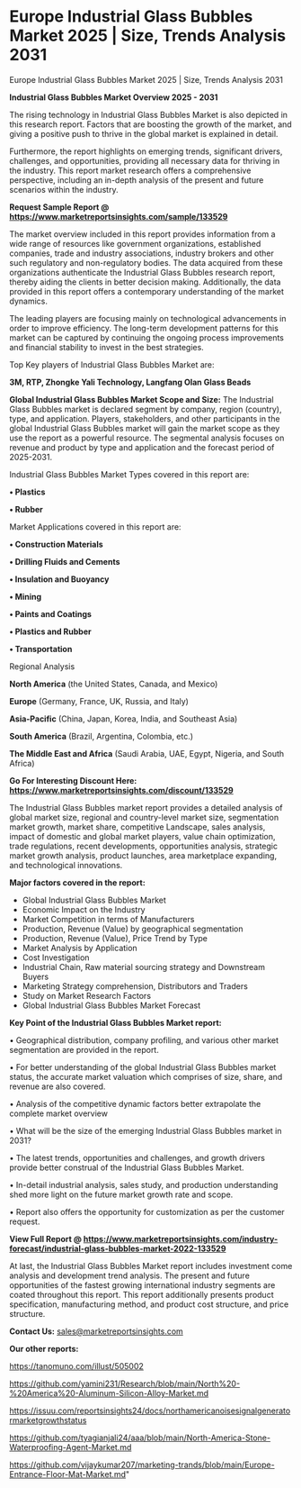 # Europe Industrial Glass Bubbles Market 2025 | Size, Trends Analysis 2031
Europe Industrial Glass Bubbles Market 2025 | Size, Trends Analysis 2031

<Strong> Industrial Glass Bubbles Market Overview 2025 - 2031</strong>

The rising technology in Industrial Glass Bubbles Market is also depicted in this research report. Factors that are boosting the growth of the market, and giving a positive push to thrive in the global market is explained in detail.

Furthermore, the report highlights on emerging trends, significant drivers, challenges, and opportunities, providing all necessary data for thriving in the industry. This report market research offers a comprehensive perspective, including an in-depth analysis of the present and future scenarios within the industry.

<strong>Request Sample Report @ <a href=https://www.marketreportsinsights.com/sample/133529>https://www.marketreportsinsights.com/sample/133529</a></strong>

The market overview included in this report provides information from a wide range of resources like government organizations, established companies, trade and industry associations, industry brokers and other such regulatory and non-regulatory bodies. The data acquired from these organizations authenticate the Industrial Glass Bubbles research report, thereby aiding the clients in better decision making. Additionally, the data provided in this report offers a contemporary understanding of the market dynamics.

The leading players are focusing mainly on technological advancements in order to improve efficiency. The long-term development patterns for this market can be captured by continuing the ongoing process improvements and financial stability to invest in the best strategies.

Top Key players of Industrial Glass Bubbles Market are:

<strong>3M, RTP, Zhongke Yali Technology, Langfang Olan Glass Beads</strong>

<strong><b>Global Industrial Glass Bubbles Market Scope and Size:</b></strong>
The Industrial Glass Bubbles market is declared segment by company, region (country), type, and application. Players, stakeholders, and other participants in the global Industrial Glass Bubbles market will gain the market scope as they use the report as a powerful resource. The segmental analysis focuses on revenue and product by type and application and the forecast period of 2025-2031.

Industrial Glass Bubbles Market Types covered in this report are:

<strong>• Plastics

• Rubber</strong>

Market Applications covered in this report are:

<strong>• Construction Materials

• Drilling Fluids and Cements

• Insulation and Buoyancy

• Mining

• Paints and Coatings

• Plastics and Rubber

• Transportation</strong> 

Regional Analysis

<strong>North America</strong> (the United States, Canada, and Mexico)

<strong>Europe</strong> (Germany, France, UK, Russia, and Italy)

<strong>Asia-Pacific</strong> (China, Japan, Korea, India, and Southeast Asia)

<strong>South America</strong> (Brazil, Argentina, Colombia, etc.)

<strong>The Middle East and Africa</strong> (Saudi Arabia, UAE, Egypt, Nigeria, and South Africa)

<strong>Go For Interesting Discount Here: <a href=https://www.marketreportsinsights.com/discount/133529>https://www.marketreportsinsights.com/discount/133529</a></strong>

The Industrial Glass Bubbles market report provides a detailed analysis of global market size, regional and country-level market size, segmentation market growth, market share, competitive Landscape, sales analysis, impact of domestic and global market players, value chain optimization, trade regulations, recent developments, opportunities analysis, strategic market growth analysis, product launches, area marketplace expanding, and technological innovations.

<strong><b>Major factors covered in the report:</b></strong>
<ul>
  <li>Global Industrial Glass Bubbles Market </li>
  <li>Economic Impact on the Industry</li>
  <li>Market Competition in terms of Manufacturers</li>
  <li>Production, Revenue (Value) by geographical segmentation</li>
  <li>Production, Revenue (Value), Price Trend by Type</li>
  <li>Market Analysis by Application</li>
  <li>Cost Investigation</li>
  <li>Industrial Chain, Raw material sourcing strategy and Downstream Buyers</li>
  <li>Marketing Strategy comprehension, Distributors and Traders</li>
  <li>Study on Market Research Factors</li>
  <li>Global Industrial Glass Bubbles Market Forecast</li>
</ul>

<strong><b>Key Point of the Industrial Glass Bubbles Market report:</b></strong>

• Geographical distribution, company profiling, and various other market segmentation are provided in the report.

• For better understanding of the global Industrial Glass Bubbles market status, the accurate market valuation which comprises of size, share, and revenue are also covered.

• Analysis of the competitive dynamic factors better extrapolate the complete market overview

• What will be the size of the emerging Industrial Glass Bubbles market in 2031?

• The latest trends, opportunities and challenges, and growth drivers provide better construal of the Industrial Glass Bubbles Market.

• In-detail industrial analysis, sales study, and production understanding shed more light on the future market growth rate and scope.

• Report also offers the opportunity for customization as per the customer request.

<strong><b>View Full Report @ <a href=https://www.marketreportsinsights.com/industry-forecast/industrial-glass-bubbles-market-2022-133529>https://www.marketreportsinsights.com/industry-forecast/industrial-glass-bubbles-market-2022-133529</a></b></strong>


At last, the Industrial Glass Bubbles Market report includes investment come analysis and development trend analysis. The present and future opportunities of the fastest growing international industry segments are coated throughout this report. This report additionally presents product specification, manufacturing method, and product cost structure, and price structure.

<strong>Contact Us:</strong>
sales@marketreportsinsights.com

<strong>Our other reports:</strong>

<a href=https://tanomuno.com/illust/505002>https://tanomuno.com/illust/505002</a>

<a href=https://github.com/yamini231/Research/blob/main/North%20-%20America%20-Aluminum-Silicon-Alloy-Market.md>https://github.com/yamini231/Research/blob/main/North%20-%20America%20-Aluminum-Silicon-Alloy-Market.md</a>

<a href=https://issuu.com/reportsinsights24/docs/northamericanoisesignalgeneratormarketgrowthstatus>https://issuu.com/reportsinsights24/docs/northamericanoisesignalgeneratormarketgrowthstatus</a>

<a href=https://github.com/tyagianjali24/aaa/blob/main/North-America-Stone-Waterproofing-Agent-Market.md>https://github.com/tyagianjali24/aaa/blob/main/North-America-Stone-Waterproofing-Agent-Market.md</a>

<a href=https://github.com/vijaykumar207/marketing-trands/blob/main/Europe-Entrance-Floor-Mat-Market.md>https://github.com/vijaykumar207/marketing-trands/blob/main/Europe-Entrance-Floor-Mat-Market.md</a>"
